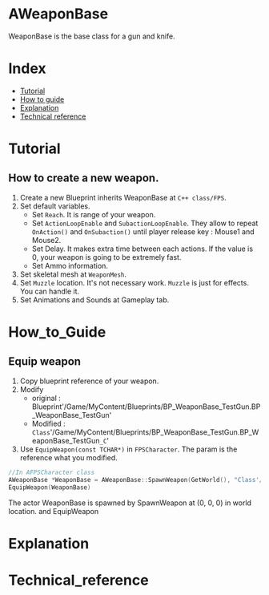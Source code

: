 # AWeaponBase
WeaponBase is the base class for a gun and knife.

# Index
- [Tutorial](#_Tutorial)
- [How to guide](#_How_to_Guide)
- [Explanation](#_Explanation)
- [Technical reference](#_Technical_reference)

# Tutorial
## How to create a new weapon.
1. Create a new Blueprint inherits WeaponBase at `C++ class/FPS`.
2. Set default variables.
    - Set `Reach`. It is range of your weapon.
    - Set `ActionLoopEnable` and `SubactionLoopEnable`. They allow to repeat `OnAction()` and `OnSubaction()` until player release key : Mouse1 and Mouse2.
    - Set Delay. It makes extra time between each actions. If the value is 0, your weapon is going to be extremely fast.
    - Set Ammo information.
3. Set skeletal mesh at `WeaponMesh`.
4. Set `Muzzle` location. It's not necessary work. `Muzzle` is just for effects. You can handle it.
5. Set Animations and Sounds at Gameplay tab.

# How_to_Guide
## Equip weapon
1. Copy blueprint reference of your weapon.
2. Modify
    - original : Blueprint'/Game/MyContent/Blueprints/BP_WeaponBase_TestGun.BP_WeaponBase_TestGun'
    - Modified : `Class`'/Game/MyContent/Blueprints/BP_WeaponBase_TestGun.BP_WeaponBase_TestGun`_C`'
3. Use `EquipWeapon(const TCHAR*)` in `FPSCharacter`. The param is the reference what you modified.
```C++
//In AFPSCharacter class
AWeaponBase *WeaponBase = AWeaponBase::SpawnWeapon(GetWorld(), "Class'/Game/MyContent/Blueprints/BP_WeaponBase_TestGun.BP_WeaponBase_TestGun_C'");
EquipWeapon(WeaponBase)
```
The actor WeaponBase is spawned by SpawnWeapon at (0, 0, 0) in world location. and EquipWeapon  

# Explanation

# Technical_reference
